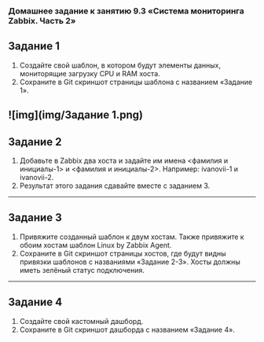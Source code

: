 ### Домашнее задание к занятию 9.3 «Система мониторинга Zabbix. Часть 2»

## Задание 1

1. Создайте свой шаблон, в котором будут элементы данных, мониторящие загрузку CPU и RAM хоста.
2. Сохраните в Git скриншот страницы шаблона с названием «Задание 1».

![img](img/Задание 1.png)
---

## Задание 2

1. Добавьте в Zabbix два хоста и задайте им имена <фамилия и инициалы-1> и <фамилия и инициалы-2>. Например: ivanovii-1 и ivanovii-2.
2. Результат этого задания сдавайте вместе с заданием 3.

---

## Задание 3

1. Привяжите созданный шаблон к двум хостам. Также привяжите к обоим хостам шаблон Linux by Zabbix Agent.
2. Сохраните в Git скриншот страницы хостов, где будут видны привязки шаблонов с названиями «Задание 2-3». Хосты должны иметь зелёный статус подключения.

---

## Задание 4

1. Создайте свой кастомный дашборд.
2. Сохраните в Git скриншот дашборда с названием «Задание 4».


